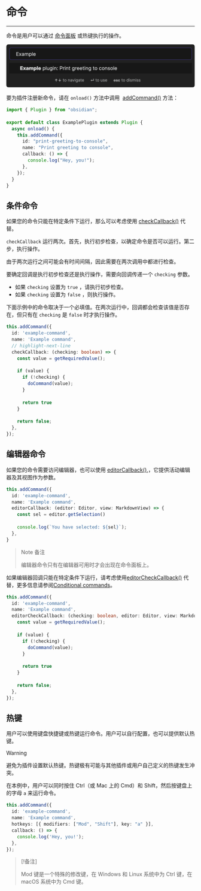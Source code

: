 <!--
 * @Author: Raistlind johnd0712@gmail.com
 * @Date: 2024-01-18 10:18:00
 * @LastEditors: Raistlind
 * @LastEditTime: 2024-01-18 10:18:00
 * @Description: 
-->

# 命令
---
命令是用户可以通过 [命令面板](https://help.obsidian.md/Plugins/Command+palette) 或热键执行的操作。

![335e0](../../../public/images/335e0.png)


要为插件注册新命令，请在 `onload()` 方法中调用  [addCommand()](https://docs.obsidian.md/Reference/TypeScript+API/Plugin/addCommand) 方法：

```ts
import { Plugin } from "obsidian";

export default class ExamplePlugin extends Plugin {
  async onload() {
    this.addCommand({
      id: "print-greeting-to-console",
      name: "Print greeting to console",
      callback: () => {
        console.log("Hey, you!");
      },
    });
  }
}
```

## 条件命令

如果您的命令只能在特定条件下运行，那么可以考虑使用 [checkCallback()](https://docs.obsidian.md/Reference/TypeScript+API/Command/checkCallback) 代替。

`checkCallback` 运行两次。首先，执行初步检查，以确定命令是否可以运行。第二步，执行操作。

由于两次运行之间可能会有时间间隔，因此需要在两次调用中都进行检查。

要确定回调是执行初步检查还是执行操作，需要向回调传递一个 `checking` 参数。

- 如果 `checking` 设置为 `true` ，请执行初步检查。
- 如果 `checking` 设置为 `false` ，则执行操作。

下面示例中的命令取决于一个必填值。在两次运行中，回调都会检查该值是否存在，但只有在 `checking` 是 `false` 时才执行操作。

```ts
this.addCommand({
  id: 'example-command',
  name: 'Example command',
  // highlight-next-line
  checkCallback: (checking: boolean) => {
    const value = getRequiredValue();

    if (value) {
      if (!checking) {
        doCommand(value);
      }

      return true
    }

    return false;
  },
});
```

## 编辑器命令

如果您的命令需要访问编辑器，也可以使用 [editorCallback()](https://docs.obsidian.md/Reference/TypeScript+API/Command/editorCallback),，它提供活动编辑器及其视图作为参数。

```ts
this.addCommand({
  id: 'example-command',
  name: 'Example command',
  editorCallback: (editor: Editor, view: MarkdownView) => {
    const sel = editor.getSelection()

    console.log(`You have selected: ${sel}`);
  },
}
```

> Note 备注
> 
> 编辑器命令只有在编辑器可用时才会出现在命令面板上。

如果编辑器回调只能在特定条件下运行，请考虑使用[editorCheckCallback()](https://docs.obsidian.md/Reference/TypeScript+API/Command/editorCheckCallback) 代替，更多信息请参阅[Conditional commands](https://docs.obsidian.md/Plugins/User+interface/Commands#Conditional%20commands)。

```ts
this.addCommand({
  id: 'example-command',
  name: 'Example command',
  editorCheckCallback: (checking: boolean, editor: Editor, view: MarkdownView) => {
    const value = getRequiredValue();

    if (value) {
      if (!checking) {
        doCommand(value);
      }

      return true
    }

    return false;
  },
});
```

## 热键

用户可以使用键盘快捷键或热键运行命令。用户可以自行配置，也可以提供默认热键。

> [!warning]
> 
> 避免为插件设置默认热键。热键极有可能与其他插件或用户自己定义的热键发生冲突。

在本例中，用户可以同时按住 Ctrl（或 Mac 上的 Cmd）和 Shift，然后按键盘上的字母 `a` 来运行命令。

```ts
this.addCommand({
  id: 'example-command',
  name: 'Example command',
  hotkeys: [{ modifiers: ["Mod", "Shift"], key: "a" }],
  callback: () => {
    console.log('Hey, you!');
  },
});
```

> [!备注]
> 
> Mod 键是一个特殊的修改键，在 Windows 和 Linux 系统中为 Ctrl 键，在 macOS 系统中为 Cmd 键。

